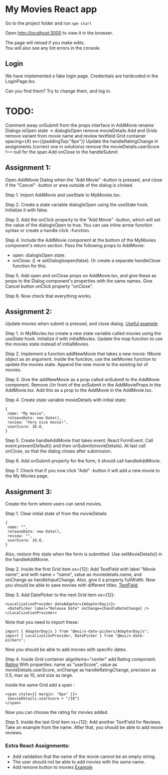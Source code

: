 # My Movies React app

Go to the project folder and run `npm start`

Open [http://localhost:3000](http://localhost:3000) to view it in the browser.

The page will reload if you make edits.\
You will also see any lint errors in the console.

## Login
We have implemented a fake login page. Credentials are hardcoded in the LoginPage.tsx.

Can you find them? Try to change them, and log in.

# TODO: 
Comment away onSubmit from the props interface in AddMovie
rename Dialogs isOpen state -> dialogIsOpen
remove movieDetails
Add <DialogContent> and Grids 
remove variant from movie name and review textfield
Grid container spacing={4} sx={{paddingTop:"8px"}}
Update the handleRatingChange in assignments (correct one in solutions)
remove the movieDetails.userScore !== null for the span
Add onClose to the handleSubmit


## Assignment 1:
Open AddMovie Dialog when the "Add Movie" -button is pressed, and close if the "Cancel" -button or area outside of the dialog is clicked.

Step 1. Import AddMovie and useState to MyMovies.tsx.

Step 2. Create a state variable dialogIsOpen using the useState hook. Initialize it with false.

Step 3. Add the onClick property to the "Add Movie" -button, which will set the value of the dialogIsOpen to true. You can use inline arrow function syntax or create a handle click -function.

Step 4. Include the AddMovie component at the bottom of the MyMovies component's return section. Pass the following props to AddMovie:
 - open: dialogIsOpen state.
 - onClose: () => setDialogIsopen(false). Or create a separate handleClose function for this.

Step 5. Add open and onClose props on AddMovie.tsx, and give these as props to the Dialog component's properties with the same names. Give Cancel button onClick property "onClose".
 
Step 6. Now check that everything works.

## Assignment 2:
Update movies when submit is pressed, and close dialog. [Useful example](https://react.dev/learn/updating-arrays-in-state#adding-to-an-array)

Step 1. In MyMovies.tsx create a new state variable called movies using the useState hook. Initialize it with initialMovies. Update the map function to use the movies state instead of initialMovies.

Step 2. Implement a function addNewMovie that takes a new movie: IMovie object as an argument. Inside the function, use the setMovies function to update the movies state. Append the new movie to the existing list of movies.

Step 3. Give the addNewMovie as a prop called onSubmit to the AddMovie component. Remove //in front of the onSubmit in the AddMovieProps in the AddMovie.tsx. Add this as a prop to the AddMovie in the AddMovie.tsx.

Step 4. Create state variable movieDetails with initial state:
```
{
 name: "My movie",
 releaseDate: new Date(),
 review: "Very nice movie!",
 userScore: 10.0,
}
```

Step 5. Create handleAddMovie that takes event: React.FormEvent<HTMLFormElement>. Call event.preventDefault() and then onSubmit(movieDetails). At last call onClose, so that the dialog closes after submission. 

Step 6. Add onSubmit property for the form, it should call handleAddMovie.

Step 7. Check that if you now click "Add" -button it will add a new movie to the My Movies page.

## Assignment 3:
Create the form where users can send movies.

Step 1. Clear initial state of from the movieDetails
```
{
 name: "",
 releaseDate: new Date(),
 review: "",
 userScore: 10.0,
}
```
Also, restore this state when the form is submitted. Use setMovieDetails() in the handleAddMovie.

Step 2. Inside the first Grid item xs={12}: Add TextField with label "Movie name", and with name = "name", value as moviedetails.name, and onChange as handleInputChange. Also, give it a property fullWidth. Now you should be able to save movies with different titles.
[TextField](https://mui.com/material-ui/react-text-field/)

Step 3. Add DatePicker to the next Grid item xs={12}:
```
<LocalizationProvider dateAdapter={AdapterDayjs}>
 <DatePicker label="Release Date" onChange={handleDateChange} />
</LocalizationProvider>
```
Note that you need to import these: 
```
import { AdapterDayjs } from "@mui/x-date-pickers/AdapterDayjs";
import { LocalizationProvider, DatePicker } from "@mui/x-date-pickers";
```
Now you should be able to add movies with specific dates.

Step 4. Inside Grid container alignItems="center" add Rating component. [Rating](https://mui.com/material-ui/react-rating/)
With properties: name as "userScore", value as movieDetails.userScore, onChange as handleRatingChange, precision as 0.5, max as 10, and size as large. 

Inside the same Grid add a span :
```
<span style={{ margin: "8px" }}>
 {movieDetails.userScore + "/10"}
</span>
```
Now you can choose the rating for movies added.

Step 5. Inside the last Grid item xs={12}:
Add another TextField for Reviews. Take an example from the name. After that, you should be able to add movie reviews.

### Extra React Assignments:
- Add validation that the name of the movie cannot be an empty string.
- The user should not be able to add movies with the same name.
- Add remove button to movies [Example](https://react.dev/learn/updating-arrays-in-state#removing-from-an-array)

